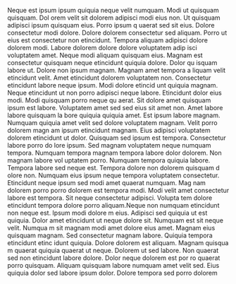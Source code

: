 Neque est ipsum ipsum quiquia neque velit numquam. Modi ut quisquam quisquam. Dol
orem velit sit dolorem adipisci modi eius non. Ut quisquam adipisci ipsum quisquam eius. Porro ipsum q
uaerat sed sit eius.  Dolore consectetur modi dolore. Dolore dolorem consectetur sed
 aliquam. Porro ut eius est consectetur non etincidunt. Tempora aliquam adipisci dolore dolorem modi. Labore dolorem dolore dolore voluptatem adip
isci voluptatem amet. Neque modi aliquam quisquam eius.  Magnam est consectetur quisquam neque etincidunt quiquia dolore. Dolor qu
isquam labore ut. Dolore non ipsum magnam. Magnam amet tempora a
liquam velit etincidunt velit. Amet etincidunt dolorem voluptatem non. Consectetur etincidunt labore neque ipsum.  Modi dolore etincid
unt quiquia magnam. Neque etincidunt ut non porro adipisci neque labore. Etincidunt dolor eius modi. Modi quisquam porro neque qu
aerat. Sit dolore amet quisquam ipsum est labore. Voluptatem amet sed sed eius sit amet non. Amet labore labore quisquam la
bore quiquia quiquia amet. Est ipsum labore magnam. Numquam quiquia amet velit sed dolore voluptatem magnam.  Velit porro dolorem magn
am ipsum etincidunt magnam. Eius adipisci voluptatem dolorem etincidunt ut dolor. Quisquam sed ipsum est tempora. Consectetur labore porro do
lore ipsum. Sed magnam voluptatem neque numquam tempora. Numquam tempora magnam tempora labore dolor dolorem. Non magnam labore vol
uptatem porro.  Numquam tempora quiquia labore. Tempora labore sed neque est. Tempora dolore non dolorem quisquam d
olore non. Numquam eius ipsum neque tempora voluptatem consectetur. Etincidunt neque ipsum sed modi amet quaerat numquam. Mag
nam dolorem porro porro dolorem est tempora modi. Modi velit amet consectetur labore est tempora. Sit neque consectetur adipisci. Volupta
tem dolore etincidunt tempora dolore porro aliquam.Neque non numquam etincidunt non neque est. Ipsum modi dolore
m eius. Adipisci sed quiquia ut est quiquia. Dolor amet etincidunt ut neque dolore sit. Numquam est sit neque velit. Numqua
m sit magnam modi amet dolore eius amet. Magnam eius quisquam magnam. Sed consectetur magnam labore.  Quiquia tempora etincidunt etinc
idunt quiquia. Dolore dolorem est aliquam. Magnam quisqua
m quaerat quiquia quaerat ut neque. Dolorem ut sed labore. Non quaerat sed non etincidunt labore dolore. Dolor neque dolorem est por
ro quaerat porro quisquam.  Aliquam quisquam labore numquam amet velit sed. Eius quiquia dolor sed labore ipsum dolor. Dolore tempora sed porro dolorem
